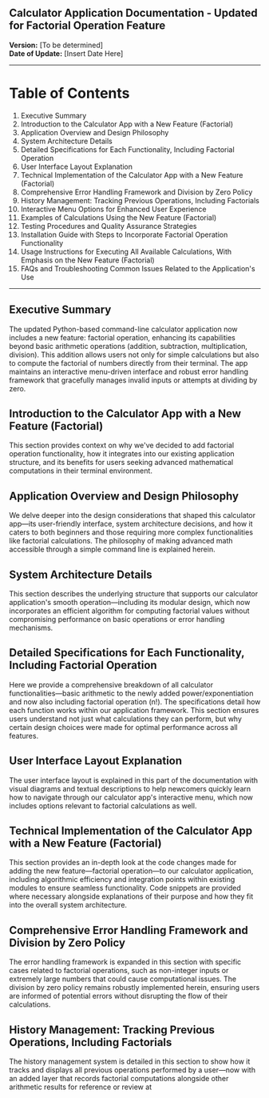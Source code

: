 ## Calculator Application Documentation - Updated for Factorial Operation Feature

**Version:** [To be determined]  
**Date of Update:** [Insert Date Here]

---

# Table of Contents
1. Executive Summary
2. Introduction to the Calculator App with a New Feature (Factorial)
3. Application Overview and Design Philosophy
4. System Architecture Details
5. Detailed Specifications for Each Functionality, Including Factorial Operation
6. User Interface Layout Explanation
7. Technical Implementation of the Calculator App with a New Feature (Factorial)
8. Comprehensive Error Handling Framework and Division by Zero Policy
9. History Management: Tracking Previous Operations, Including Factorials
10. Interactive Menu Options for Enhanced User Experience
11. Examples of Calculations Using the New Feature (Factorial)
12. Testing Procedures and Quality Assurance Strategies
13. Installation Guide with Steps to Incorporate Factorial Operation Functionality
14. Usage Instructions for Executing All Available Calculations, With Emphasis on the New Feature (Factorial)
15. FAQs and Troubleshooting Common Issues Related to the Application's Use

---

## Executive Summary
The updated Python-based command-line calculator application now includes a new feature: factorial operation, enhancing its capabilities beyond basic arithmetic operations (addition, subtraction, multiplication, division). This addition allows users not only for simple calculations but also to compute the factorial of numbers directly from their terminal. The app maintains an interactive menu-driven interface and robust error handling framework that gracefully manages invalid inputs or attempts at dividing by zero.

## Introduction to the Calculator App with a New Feature (Factorial)
This section provides context on why we've decided to add factorial operation functionality, how it integrates into our existing application structure, and its benefits for users seeking advanced mathematical computations in their terminal environment.

## Application Overview and Design Philosophy
We delve deeper into the design considerations that shaped this calculator app—its user-friendly interface, system architecture decisions, and how it caters to both beginners and those requiring more complex functionalities like factorial calculations. The philosophy of making advanced math accessible through a simple command line is explained herein.

## System Architecture Details
This section describes the underlying structure that supports our calculator application's smooth operation—including its modular design, which now incorporates an efficient algorithm for computing factorial values without compromising performance on basic operations or error handling mechanisms.

## Detailed Specifications for Each Functionality, Including Factorial Operation
Here we provide a comprehensive breakdown of all calculator functionalities—basic arithmetic to the newly added power/exponentiation and now also including factorial operation (n!). The specifications detail how each function works within our application framework. This section ensures users understand not just what calculations they can perform, but why certain design choices were made for optimal performance across all features.

## User Interface Layout Explanation
The user interface layout is explained in this part of the documentation with visual diagrams and textual descriptions to help newcomers quickly learn how to navigate through our calculator app's interactive menu, which now includes options relevant to factorial calculations as well. 

## Technical Implementation of the Calculator App with a New Feature (Factorial)
This section provides an in-depth look at the code changes made for adding the new feature—factorial operation—to our calculator application, including algorithmic efficiency and integration points within existing modules to ensure seamless functionality. Code snippets are provided where necessary alongside explanations of their purpose and how they fit into the overall system architecture.

## Comprehensive Error Handling Framework and Division by Zero Policy
The error handling framework is expanded in this section with specific cases related to factorial operations, such as non-integer inputs or extremely large numbers that could cause computational issues. The division by zero policy remains robustly implemented herein, ensuring users are informed of potential errors without disrupting the flow of their calculations.

## History Management: Tracking Previous Operations, Including Factorials
The history management system is detailed in this section to show how it tracks and displays all previous operations performed by a user—now with an added layer that records factorial computations alongside other arithmetic results for reference or review at